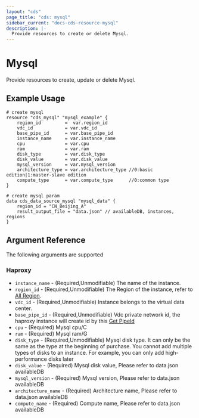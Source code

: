 ```yaml
---
layout: "cds"
page_title: "cds: mysql"
sidebar_current: "docs-cds-resource-mysql"
description: |-
  Provide resources to create or delete Mysql.
---
```


# Mysql

Provide resources to create, update or delete Mysql.

## Example Usage

```hcl
# create mysql
resource "cds_mysql" "mysql_example" {
    region_id         =  var.region_id
    vdc_id            = var.vdc_id
    base_pipe_id      = var.base_pipe_id
    instance_name     = var.instance_name
    cpu               = var.cpu
    ram               = var.ram
    disk_type         = var.disk_type
    disk_value        = var.disk_value
    mysql_version     = var.mysql_version 
    architecture_type = var.architecture_type //0:basic edition|1:master-slave edition
    compute_type      = var.compute_type      //0:common type
}

# create mysql param
data cds_data_source_mysql "mysql_data" {
    region_id = "CN_Beijing_A"
    result_output_file = "data.json" // availableDB, instances, regions
}
```
## Argument Reference
The following arguments are supported
### Haproxy
* `instance_name` - (Required,Unmodifiable) The name of the instance.
* `region_id` - (Required,Unmodifiable) The Region of the instance, refer to [All Region](https://github.com/capitalonline/openapi/blob/master/MySQL%E6%A6%82%E8%A7%88.md#1describeregions).
* `vdc_id` - (Required,Unmodifiable) Instance belongs to the virtual data center.
* `base_pipe_id` - (Required,Unmodifiable) Vdc private network id, the haproxy instance will create id by this [Get PipeId](https://github.com/capitalonline/openapi/blob/master/%E9%A6%96%E4%BA%91OpenAPI(v1.2).md#1describevdc)
* `cpu` - (Required) Mysql cpu/C
* `ram` - (Required) Mysql ram/G
* `disk_type` - (Required,Unmodifiable) Mysql disk type. It can only be the same as the type at the beginning of purchase. You cannot add multiple types of disks to an instance. For example, you can only add high-performance disks later
* `disk_value` - (Required) Mysql disk value, Please refer to data.json availableDB
* `mysql_version` - (Required) Mysql version, Please refer to data.json availableDB
* `architecture_name` - (Required) Architecture name, Please refer to data.json availableDB
* `compute_name` - (Required) Compute name, Please refer to data.json availableDB
